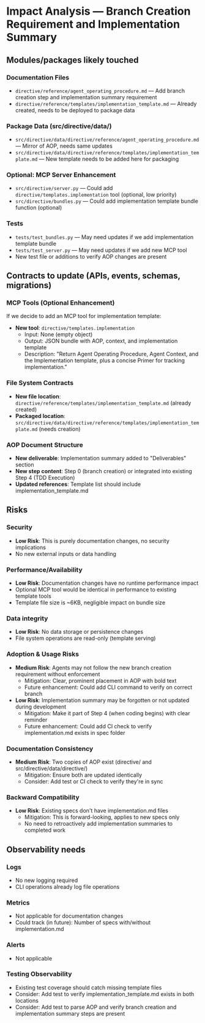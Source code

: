 # Impact Analysis — Branch Creation Requirement and Implementation Summary

## Modules/packages likely touched

### Documentation Files
- `directive/reference/agent_operating_procedure.md` — Add branch creation step and implementation summary requirement
- `directive/reference/templates/implementation_template.md` — Already created, needs to be deployed to package data

### Package Data (src/directive/data/)
- `src/directive/data/directive/reference/agent_operating_procedure.md` — Mirror of AOP, needs same updates
- `src/directive/data/directive/reference/templates/implementation_template.md` — New template needs to be added here for packaging

### Optional: MCP Server Enhancement
- `src/directive/server.py` — Could add `directive/templates.implementation` tool (optional, low priority)
- `src/directive/bundles.py` — Could add implementation template bundle function (optional)

### Tests
- `tests/test_bundles.py` — May need updates if we add implementation template bundle
- `tests/test_server.py` — May need updates if we add new MCP tool
- New test file or additions to verify AOP changes are present

## Contracts to update (APIs, events, schemas, migrations)

### MCP Tools (Optional Enhancement)
If we decide to add an MCP tool for implementation template:
- **New tool**: `directive/templates.implementation`
  - Input: None (empty object)
  - Output: JSON bundle with AOP, context, and implementation template
  - Description: "Return Agent Operating Procedure, Agent Context, and the Implementation template, plus a concise Primer for tracking implementation."

### File System Contracts
- **New file location**: `directive/reference/templates/implementation_template.md` (already created)
- **Packaged location**: `src/directive/data/directive/reference/templates/implementation_template.md` (needs creation)

### AOP Document Structure
- **New deliverable**: Implementation summary added to "Deliverables" section
- **New step content**: Step 0 (branch creation) or integrated into existing Step 4 (TDD Execution)
- **Updated references**: Template list should include implementation_template.md

## Risks

### Security
- **Low Risk**: This is purely documentation changes, no security implications
- No new external inputs or data handling

### Performance/Availability
- **Low Risk**: Documentation changes have no runtime performance impact
- Optional MCP tool would be identical in performance to existing template tools
- Template file size is ~6KB, negligible impact on bundle size

### Data integrity
- **Low Risk**: No data storage or persistence changes
- File system operations are read-only (template serving)

### Adoption & Usage Risks
- **Medium Risk**: Agents may not follow the new branch creation requirement without enforcement
  - Mitigation: Clear, prominent placement in AOP with bold text
  - Future enhancement: Could add CLI command to verify on correct branch
- **Low Risk**: Implementation summary may be forgotten or not updated during development
  - Mitigation: Make it part of Step 4 (when coding begins) with clear reminder
  - Future enhancement: Could add CI check to verify implementation.md exists in spec folder

### Documentation Consistency
- **Medium Risk**: Two copies of AOP exist (directive/ and src/directive/data/directive/)
  - Mitigation: Ensure both are updated identically
  - Consider: Add test or CI check to verify they're in sync
  
### Backward Compatibility
- **Low Risk**: Existing specs don't have implementation.md files
  - Mitigation: This is forward-looking, applies to new specs only
  - No need to retroactively add implementation summaries to completed work

## Observability needs

### Logs
- No new logging required
- CLI operations already log file operations

### Metrics
- Not applicable for documentation changes
- Could track (in future): Number of specs with/without implementation.md

### Alerts
- Not applicable

### Testing Observability
- Existing test coverage should catch missing template files
- Consider: Add test to verify implementation_template.md exists in both locations
- Consider: Add test to parse AOP and verify branch creation and implementation summary steps are present

